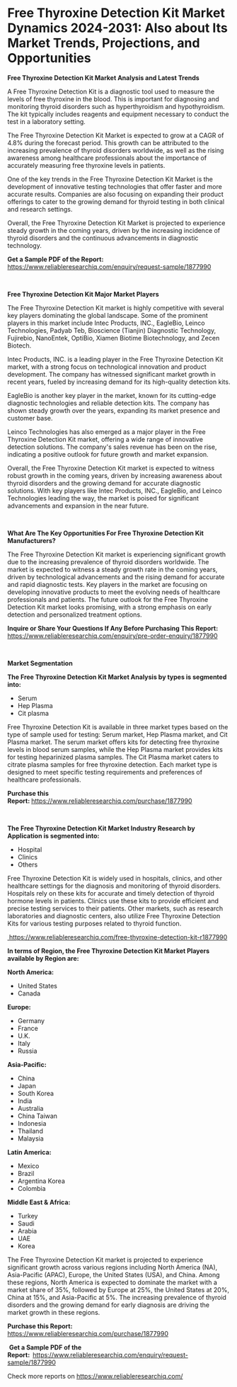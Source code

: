 <p><h1>Free Thyroxine Detection Kit Market Dynamics 2024-2031: Also about Its Market Trends, Projections, and Opportunities</h1></p><p><strong>Free Thyroxine Detection Kit Market Analysis and Latest Trends</strong></p>
<p><p>A Free Thyroxine Detection Kit is a diagnostic tool used to measure the levels of free thyroxine in the blood. This is important for diagnosing and monitoring thyroid disorders such as hyperthyroidism and hypothyroidism. The kit typically includes reagents and equipment necessary to conduct the test in a laboratory setting.</p><p>The Free Thyroxine Detection Kit Market is expected to grow at a CAGR of 4.8% during the forecast period. This growth can be attributed to the increasing prevalence of thyroid disorders worldwide, as well as the rising awareness among healthcare professionals about the importance of accurately measuring free thyroxine levels in patients.</p><p>One of the key trends in the Free Thyroxine Detection Kit Market is the development of innovative testing technologies that offer faster and more accurate results. Companies are also focusing on expanding their product offerings to cater to the growing demand for thyroid testing in both clinical and research settings.</p><p>Overall, the Free Thyroxine Detection Kit Market is projected to experience steady growth in the coming years, driven by the increasing incidence of thyroid disorders and the continuous advancements in diagnostic technology.</p></p>
<p><strong>Get a Sample PDF of the Report:&nbsp;</strong> <a href="https://www.reliableresearchiq.com/enquiry/request-sample/1877990">https://www.reliableresearchiq.com/enquiry/request-sample/1877990</a></p>
<p>&nbsp;</p>
<p><strong>Free Thyroxine Detection Kit Major Market Players</strong></p>
<p><p>The Free Thyroxine Detection Kit market is highly competitive with several key players dominating the global landscape. Some of the prominent players in this market include Intec Products, INC., EagleBio, Leinco Technologies, Padyab Teb, Bioscience (Tianjin) Diagnostic Technology, Fujirebio, NanoEntek, OptiBio, Xiamen Biotime Biotechnology, and Zecen Biotech.</p><p>Intec Products, INC. is a leading player in the Free Thyroxine Detection Kit market, with a strong focus on technological innovation and product development. The company has witnessed significant market growth in recent years, fueled by increasing demand for its high-quality detection kits.</p><p>EagleBio is another key player in the market, known for its cutting-edge diagnostic technologies and reliable detection kits. The company has shown steady growth over the years, expanding its market presence and customer base.</p><p>Leinco Technologies has also emerged as a major player in the Free Thyroxine Detection Kit market, offering a wide range of innovative detection solutions. The company's sales revenue has been on the rise, indicating a positive outlook for future growth and market expansion.</p><p>Overall, the Free Thyroxine Detection Kit market is expected to witness robust growth in the coming years, driven by increasing awareness about thyroid disorders and the growing demand for accurate diagnostic solutions. With key players like Intec Products, INC., EagleBio, and Leinco Technologies leading the way, the market is poised for significant advancements and expansion in the near future.</p></p>
<p>&nbsp;</p>
<p><strong>What Are The Key Opportunities For Free Thyroxine Detection Kit Manufacturers?</strong></p>
<p><p>The Free Thyroxine Detection Kit market is experiencing significant growth due to the increasing prevalence of thyroid disorders worldwide. The market is expected to witness a steady growth rate in the coming years, driven by technological advancements and the rising demand for accurate and rapid diagnostic tests. Key players in the market are focusing on developing innovative products to meet the evolving needs of healthcare professionals and patients. The future outlook for the Free Thyroxine Detection Kit market looks promising, with a strong emphasis on early detection and personalized treatment options.</p></p>
<p><strong>Inquire or Share Your Questions If Any Before Purchasing This Report:</strong> <a href="https://www.reliableresearchiq.com/enquiry/pre-order-enquiry/1877990">https://www.reliableresearchiq.com/enquiry/pre-order-enquiry/1877990</a></p>
<p>&nbsp;</p>
<p><strong>Market Segmentation</strong></p>
<p><strong>The Free Thyroxine Detection Kit Market Analysis by types is segmented into:</strong></p>
<p><ul><li>Serum</li><li>Hep Plasma</li><li>Cit plasma</li></ul></p>
<p><p>Free Thyroxine Detection Kit is available in three market types based on the type of sample used for testing: Serum market, Hep Plasma market, and Cit Plasma market. The serum market offers kits for detecting free thyroxine levels in blood serum samples, while the Hep Plasma market provides kits for testing heparinized plasma samples. The Cit Plasma market caters to citrate plasma samples for free thyroxine detection. Each market type is designed to meet specific testing requirements and preferences of healthcare professionals.</p></p>
<p><strong>Purchase this Report:&nbsp;</strong><a href="https://www.reliableresearchiq.com/purchase/1877990">https://www.reliableresearchiq.com/purchase/1877990</a></p>
<p>&nbsp;</p>
<p><strong>The Free Thyroxine Detection Kit Market Industry Research by Application is segmented into:</strong></p>
<p><ul><li>Hospital</li><li>Clinics</li><li>Others</li></ul></p>
<p><p>Free Thyroxine Detection Kit is widely used in hospitals, clinics, and other healthcare settings for the diagnosis and monitoring of thyroid disorders. Hospitals rely on these kits for accurate and timely detection of thyroid hormone levels in patients. Clinics use these kits to provide efficient and precise testing services to their patients. Other markets, such as research laboratories and diagnostic centers, also utilize Free Thyroxine Detection Kits for various testing purposes related to thyroid function.</p></p>
<p><a href="https://www.reliableresearchiq.com/free-thyroxine-detection-kit-r1877990">&nbsp;https://www.reliableresearchiq.com/free-thyroxine-detection-kit-r1877990</a></p>
<p><strong>In terms of Region, the Free Thyroxine Detection Kit Market Players available by Region are:</strong></p>
<p>
    <p> <strong> North America: </strong>
        <ul>
            <li>United States</li>
            <li>Canada</li>
        </ul>
        </p> 
    <p> <strong> Europe: </strong>
        <ul>
            <li>Germany</li>
            <li>France</li>
            <li>U.K.</li>
            <li>Italy</li>
            <li>Russia</li>
        </ul>
        </p> 
    <p> <strong> Asia-Pacific: </strong>
        <ul>
            <li>China</li>
            <li>Japan</li>
            <li>South Korea</li>
            <li>India</li>
            <li>Australia</li>
            <li>China Taiwan</li>
            <li>Indonesia</li>
            <li>Thailand</li>
            <li>Malaysia</li>
        </ul>
        </p> 
    <p> <strong> Latin America: </strong>
        <ul>
            <li>Mexico</li>
            <li>Brazil</li>
            <li>Argentina Korea</li>
            <li>Colombia</li>
        </ul>
        </p> 
    <p> <strong> Middle East & Africa: </strong>
        <ul>
            <li>Turkey</li>
            <li>Saudi</li>
            <li>Arabia</li>
            <li>UAE</li>
            <li>Korea</li>
        </ul>
    </p>
    </p>
<p><p>The Free Thyroxine Detection Kit market is projected to experience significant growth across various regions including North America (NA), Asia-Pacific (APAC), Europe, the United States (USA), and China. Among these regions, North America is expected to dominate the market with a market share of 35%, followed by Europe at 25%, the United States at 20%, China at 15%, and Asia-Pacific at 5%. The increasing prevalence of thyroid disorders and the growing demand for early diagnosis are driving the market growth in these regions.</p></p>
<p><strong>Purchase this Report: </strong><a href="https://www.reliableresearchiq.com/purchase/1877990">https://www.reliableresearchiq.com/purchase/1877990</a></p>
<p>&nbsp;<strong>Get a Sample PDF of the Report:&nbsp;&nbsp;</strong><a href="https://www.reliableresearchiq.com/enquiry/request-sample/1877990">https://www.reliableresearchiq.com/enquiry/request-sample/1877990</a></p>
<p><strong></strong></p>
<p>Check more reports on <a href="https://www.reliableresearchiq.com/">https://www.reliableresearchiq.com/</a></p>